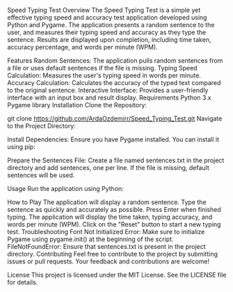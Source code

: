 
Speed Typing Test
Overview
The Speed Typing Test is a simple yet effective typing speed and accuracy test application developed using Python and Pygame. The application presents a random sentence to the user, and measures their typing speed and accuracy as they type the sentence. Results are displayed upon completion, including time taken, accuracy percentage, and words per minute (WPM).

Features
Random Sentences: The application pulls random sentences from a file or uses default sentences if the file is missing.
Typing Speed Calculation: Measures the user's typing speed in words per minute.
Accuracy Calculation: Calculates the accuracy of the typed text compared to the original sentence.
Interactive Interface: Provides a user-friendly interface with an input box and result display.
Requirements
Python 3.x
Pygame library
Installation
Clone the Repository:


git clone https://github.com/ArdaOzdemirr/Speed_Typing_Test.git
Navigate to the Project Directory:


Install Dependencies: Ensure you have Pygame installed. You can install it using pip:


Prepare the Sentences File: Create a file named sentences.txt in the project directory and add sentences, one per line. If the file is missing, default sentences will be used.

Usage
Run the application using Python:

How to Play
The application will display a random sentence.
Type the sentence as quickly and accurately as possible.
Press Enter when finished typing.
The application will display the time taken, typing accuracy, and words per minute (WPM).
Click on the "Reset" button to start a new typing test.
Troubleshooting
Font Not Initialized Error: Make sure to initialize Pygame using pygame.init() at the beginning of the script.
FileNotFoundError: Ensure that sentences.txt is present in the project directory.
Contributing
Feel free to contribute to the project by submitting issues or pull requests. Your feedback and contributions are welcome!

License
This project is licensed under the MIT License. See the LICENSE file for details.
